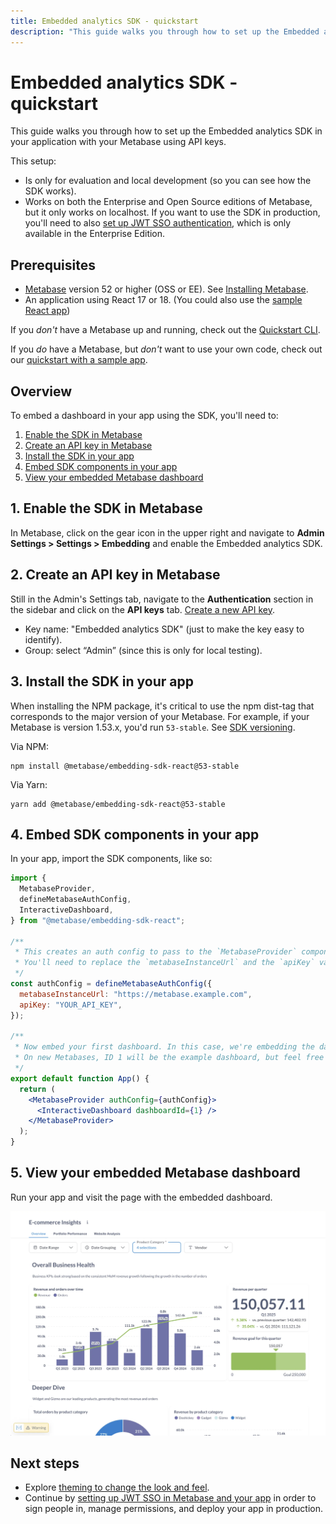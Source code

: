```yaml
---
title: Embedded analytics SDK - quickstart
description: "This guide walks you through how to set up the Embedded analytics SDK in your application with your Metabase."
---
```


# Embedded analytics SDK - quickstart

This guide walks you through how to set up the Embedded analytics SDK in your application with your Metabase using API keys.

This setup:

- Is only for evaluation and local development (so you can see how the SDK works).
- Works on both the Enterprise and Open Source editions of Metabase, but it only works on localhost. If you want to use the SDK in production, you'll need to also [set up JWT SSO authentication](./authentication.md), which is only available in the Enterprise Edition.

## Prerequisites

- [Metabase](https://www.metabase.com/docs/latest/releases) version 52 or higher (OSS or EE). See [Installing Metabase](../../installation-and-operation/installing-metabase.md).
- An application using React 17 or 18. (You could also use the [sample React app](https://github.com/metabase/metabase-nodejs-react-sdk-embedding-sample))

If you _don't_ have a Metabase up and running, check out the [Quickstart CLI](./quickstart-cli.md).

If you _do_ have a Metabase, but _don't_ want to use your own code, check out our [quickstart with a sample app](./quickstart-with-sample-app.md).

## Overview

To embed a dashboard in your app using the SDK, you'll need to:

1. [Enable the SDK in Metabase](#1-enable-the-sdk-in-metabase)
2. [Create an API key in Metabase](#2-create-an-api-key-in-metabase)
3. [Install the SDK in your app](#3-install-the-sdk-in-your-app)
4. [Embed SDK components in your app](#4-embed-sdk-components-in-your-app)
5. [View your embedded Metabase dashboard](#5-view-your-embedded-metabase-dashboard)

## 1. Enable the SDK in Metabase

In Metabase, click on the gear icon in the upper right and navigate to **Admin Settings > Settings > Embedding** and enable the Embedded analytics SDK.

## 2. Create an API key in Metabase

Still in the Admin's Settings tab, navigate to the **Authentication** section in the sidebar and click on the **API keys** tab. [Create a new API key](../../people-and-groups/api-keys.md).

- Key name: "Embedded analytics SDK" (just to make the key easy to identify).
- Group: select “Admin” (since this is only for local testing).

## 3. Install the SDK in your app

When installing the NPM package, it's critical to use the npm dist-tag that corresponds to the major version of your Metabase. For example, if your Metabase is version 1.53.x, you'd run `53-stable`. See [SDK versioning](./version.md).

Via NPM:

```
npm install @metabase/embedding-sdk-react@53-stable
```

Via Yarn:

```
yarn add @metabase/embedding-sdk-react@53-stable
```

## 4. Embed SDK components in your app

In your app, import the SDK components, like so:


```jsx
import {
  MetabaseProvider,
  defineMetabaseAuthConfig,
  InteractiveDashboard,
} from "@metabase/embedding-sdk-react";

/**
 * This creates an auth config to pass to the `MetabaseProvider` component.
 * You'll need to replace the `metabaseInstanceUrl` and the `apiKey` values.
 */
const authConfig = defineMetabaseAuthConfig({
  metabaseInstanceUrl: "https://metabase.example.com",
  apiKey: "YOUR_API_KEY",
});

/**
 * Now embed your first dashboard. In this case, we're embedding the dashboard with ID 1.
 * On new Metabases, ID 1 will be the example dashboard, but feel free to use a different dashboard ID.
 */
export default function App() {
  return (
    <MetabaseProvider authConfig={authConfig}>
      <InteractiveDashboard dashboardId={1} />
    </MetabaseProvider>
  );
}
```

## 5. View your embedded Metabase dashboard

Run your app and visit the page with the embedded dashboard.

![Embedded example dashboard](../images/embedded-example-dashboard.png)

## Next steps

- Explore [theming to change the look and feel](./appearance.md).
- Continue by [setting up JWT SSO in Metabase and your app](./authentication.md) in order to sign people in, manage permissions, and deploy your app in production.
